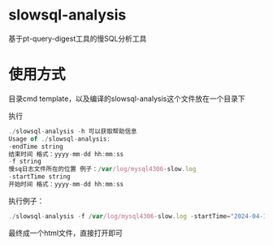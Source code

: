 
# slowsql-analysis
基于pt-query-digest工具的慢SQL分析工具

# 使用方式
目录cmd template，以及编译的slowsql-analysis这个文件放在一个目录下

执行


```js
./slowsql-analysis -h 可以获取帮助信息
Usage of ./slowsql-analysis:
-endTime string
结束时间 格式：yyyy-mm-dd hh:mm:ss
-f string
慢sq日志文件所在的位置 例子：/var/log/mysql4306-slow.log
-startTime string
开始时间 格式：yyyy-mm-dd hh:mm:ss
```

执行例子：



```js
./slowsql-analysis -f /var/log/mysql4306-slow.log -startTime="2024-04-16 00:00:00" -endTime="2024-04-16 23:00:00"
```

最终成一个html文件，直接打开即可

